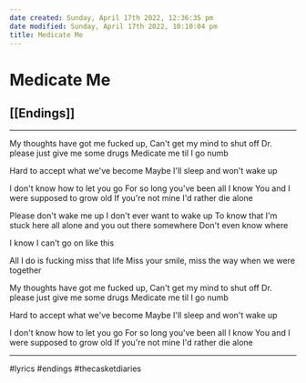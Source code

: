 ```yaml
---
date created: Sunday, April 17th 2022, 12:36:35 pm
date modified: Sunday, April 17th 2022, 10:10:04 pm
title: Medicate Me
---
```

# Medicate Me
## [[Endings]]


---

My thoughts have got me fucked up,
Can't get my mind to shut off
Dr. please just give me some drugs
Medicate me til I go numb

Hard to accept what we've become
Maybe I'll sleep and won't wake up

I don't know how to let you go
For so long you've been all I know
You and I were supposed to grow old
If you're not mine I'd rather die alone

Please don't wake me up
I don't ever want to wake up
To know that I'm stuck
here all alone and
you out there somewhere
Don't even know where

I know I can't go on like this

All I do is fucking miss that life
Miss your smile, miss the way when we were together

My thoughts have got me fucked up,
Can't get my mind to shut off
Dr. please just give me some drugs
Medicate me til I go numb

Hard to accept what we've become
Maybe I'll sleep and won't wake up

I don't know how to let you go
For so long you've been all I know
You and I were supposed to grow old
If you're not mine I'd rather die alone

---

#lyrics #endings #thecasketdiaries